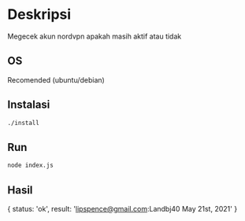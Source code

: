 # Deskripsi
Megecek akun nordvpn apakah masih aktif atau tidak

## OS
Recomended (ubuntu/debian)

## Instalasi
```bash
./install
```
## Run
```bash
node index.js
```

## Hasil
{ status: 'ok', result: 'lipspence@gmail.com:Landbj40 May 21st, 2021' }

